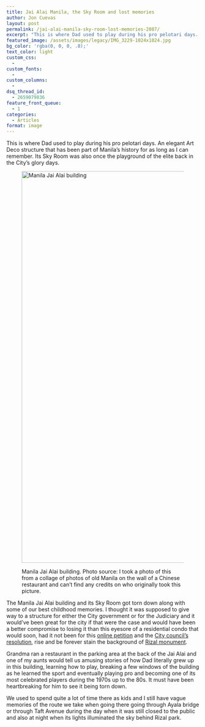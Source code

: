 ```yaml
---
title: Jai Alai Manila, the Sky Room and lost memories
author: Jon Cuevas
layout: post
permalink: /jai-alai-manila-sky-room-lost-memories-2087/
excerpt: "This is where Dad used to play during his pro pelotari days. An elegant Art Deco structure that has been part of Manila's history for as long as I can remember. Its Sky Room was also once the playground of the elite back in the City's glory days."
featured_image: /assets/images/legacy/IMG_3229-1024x1024.jpg
bg_color: 'rgba(0, 0, 0, .8);'
text_color: light
custom_css:
  - 
custom_fonts:
  - 
custom_columns:
  - 
dsq_thread_id:
  - 2659079836
feature_front_queue:
  - 1
categories:
  - Articles
format: image
---
```

This is where Dad used to play during his pro pelotari days. An elegant Art Deco structure that has been part of Manila&#8217;s history for as long as I can remember. Its Sky Room was also once the playground of the elite back in the City&#8217;s glory days.<figure class="figure aligncenter">

<img src="http://archondigital.com/wp-content/uploads/IMG_3229-1024x1024.jpg" alt="Manila Jai Alai building" width="1024" height="1024" /><figcaption>Manila Jai Alai building. Photo source: I took a photo of this from a collage of photos of old Manila on the wall of a Chinese restaurant and can&#8217;t find any credits on who originally took this picture.</figcaption></figure> 
The Manila Jai Alai building and its Sky Room got torn down along with some of our best childhood memories. I thought it was supposed to give way to a structure for either the City government or for the Judiciary and it would&#8217;ve been great for the city if that were the case and would have been a better compromise to losing it than this eyesore of a residential condo that would soon, had it not been for this [online petition][1] and the [City council&#8217;s resolution][2], rise and be forever stain the background of [Rizal monument][3].

Grandma ran a restaurant in the parking area at the back of the Jai Alai and one of my aunts would tell us amusing stories of how Dad literally grew up in this building, learning how to play, breaking a few windows of the building as he learned the sport and eventually playing pro and becoming one of its most celebrated players during the 1970s up to the 80s. It must have been heartbreaking for him to see it being torn down.

We used to spend quite a lot of time there as kids and I still have vague memories of the route we take when going there going through Ayala bridge or through Taft Avenue during the day when it was still closed to the public and also at night when its lights illuminated the sky behind Rizal park.

&nbsp;

&nbsp;

&nbsp;

 [1]: http://www.change.org/ph/mga-petisyon/mayor-joseph-ejercito-estrada-suspend-the-building-permit-of-torre-de-manila
 [2]: http://www.interaksyon.com/article/75755/manila-council-suspends-permit-for-torre-de-manila-which-will-block-view-of-rizal-monument
 [3]: http://www.gov.ph/rizal-monument